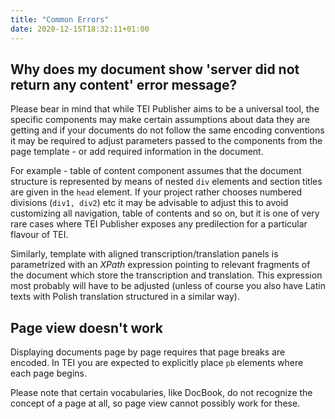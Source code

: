 ```yaml
---
title: "Common Errors"
date: 2020-12-15T18:32:11+01:00
---
```


## Why does my document show 'server did not return any content' error message?

Please bear in mind that while TEI Publisher aims to be a universal tool, the specific components may make certain assumptions about data they are getting and if your documents do not follow the same encoding conventions it may be required to adjust parameters passed to the components from the page template - or add required information in the document.

For example - table of content component assumes that the document structure is represented by means of nested `div` elements and section titles are given in the `head` element. If your project rather chooses numbered divisions (`div1, div2`) etc it may be advisable to adjust this to avoid customizing all navigation, table of contents and so on, but it is one of very rare cases where TEI Publisher exposes any predilection for a particular flavour of TEI.

Similarly, template with aligned transcription/translation panels is parametrized with an *XPath* expression pointing to relevant fragments of the document which store the transcription and translation. This expression most probably will have to be adjusted (unless of course you also have Latin texts with Polish translation structured in a similar way).

## Page view doesn't work

Displaying documents page by page requires that page breaks are encoded. In TEI you are expected to explicitly place `pb` elements where each page begins.

Please note that certain vocabularies, like DocBook, do not recognize the concept of a page at all, so page view cannot possibly work for these.